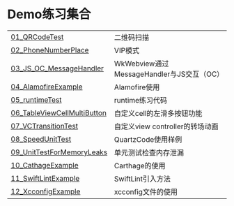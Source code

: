 # Demo练习集合


|                                   |           |
| :-------------                    |:-------------|
| [01_QRCodeTest](./01_QRCodeTest)                     | 二维码扫描 |
| [02_PhoneNumberPlace](./02_PhoneNumberPlace)               | VIP模式 |
| [03_JS_OC_MessageHandler](./03_JS_OC_MessageHandler)           | WkWebview通过MessageHandler与JS交互（OC） |
| [04_AlamofireExample](./04_AlamofireExample)               | Alamofire使用 |
| [05_runtimeTest](./05_runtimeTest)                                | runtime练习代码 |
| [06_TableViewCellMultiButton](./06_TableViewCellMultiButton)       |  自定义cell的左滑多按钮功能 |
| [07_VCTransitionTest](./07_VCTransitionTest)               | 自定义view controller的转场动画 |
| [08_SpeedUnitTest](./08_SpeedUnitTest)                  | QuartzCode使用样例 |
| [09_UnitTestForMemoryLeaks](./09_UnitTestForMemoryLeaks)         | 单元测试检查内存泄漏 |
| [10_CathageExample](./10_CathageExample)         | Carthage的使用 |
| [11_SwiftLintExample](./11_SwiftLintExample)         | SwiftLint引入方法 |
| [12_XcconfigExample](./12_XcconfigExample)         | xcconfig文件的使用 |


